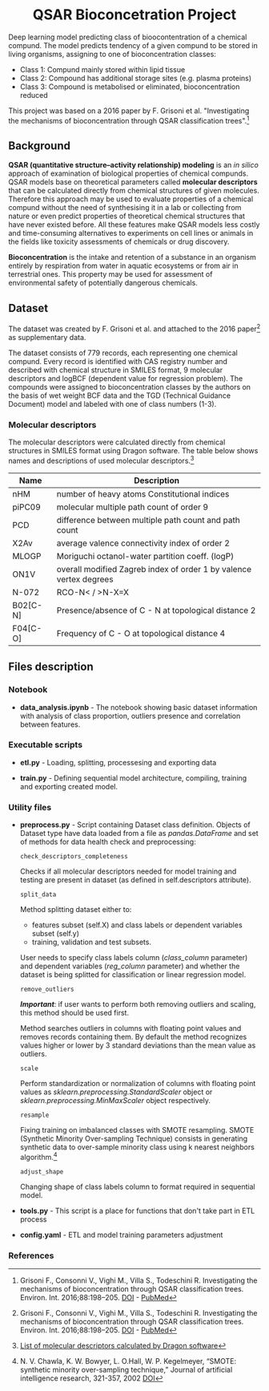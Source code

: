 <h1 align='center'>QSAR Bioconcetration Project</h1>

Deep learning model predicting class of bioocontentration of a chemical compund.
The model predicts tendency of a given compund to be stored in living organisms, assigning to one of bioconcentration classes:
- Class 1: Compund mainly stored within lipid tissue
- Class 2: Compound has additional storage sites (e.g. plasma proteins)
- Class 3: Compound is metabolised or eliminated, bioconcentration reduced

This project was based on a 2016 paper by F. Grisoni et al. "Investigating the mechanisms of bioconcentration through QSAR
classification trees".[^1]

## Background
**QSAR (quantitative structure–activity relationship) modeling** is an _in silico_ approach of examination of biological properties of chemical compunds. QSAR models base on theoretical parameters called <b>molecular descriptors</b> that can be calculated directly from chemical structures of given molecules. Therefore this approach may be used to evaluate properties of a chemical compund without the need of synthesising it in a lab or collecting from nature or even predict properties of theoretical chemical structures that have never existed before. All these features make QSAR models less costly and time-consuming alternatives to experiments on cell lines or animals in the fields like toxicity assessments of chemicals or drug discovery.

**Bioconcentration** is the intake and retention of a substance in an organism entirely by respiration from water in aquatic ecosystems or from air in terrestrial ones. This property may be used for assessment of environmental safety of potentially dangerous chemicals.

## Dataset
The dataset was created by F. Grisoni et al. and attached to the 2016 paper[^1] as supplementary data.

The dataset consists of 779 records, each representing one chemical compund. Every record is identified with CAS registry number and described with chemical structure in SMILES format, 9 molecular descriptors and logBCF (dependent value for regression problem). The compounds were assigned to bioconcentration classes by the authors on the basis of wet weight BCF data and the TGD (Technical Guidance Document) model and labeled with one of class numbers (1-3).

### Molecular descriptors
The molecular descriptors were calculated directly from chemical structures in SMILES format using Dragon software. The table below shows names and descriptions of used molecular descriptors.[^2]

|    Name   |                            Description                             |
| --------- | ------------------------------------------------------------------ |
|nHM        | number of heavy atoms Constitutional indices                       |
|piPC09     | molecular multiple path count of order 9                           |
|PCD        | difference between multiple path count and path count              |
|X2Av       | average valence connectivity index of order 2                      |
|MLOGP      | Moriguchi octanol-water partition coeff. (logP)                    |
|ON1V       | overall modified Zagreb index of order 1 by valence vertex degrees |
|N-072      | RCO-N< / >N-X=X                                                    |
|B02[C-N]   | Presence/absence of C - N at topological distance 2                |
|F04[C-O]   | Frequency of C - O at topological distance 4                       |

## Files description

### Notebook
- **data_analysis.ipynb** - The notebook showing basic dataset information with analysis of class proportion, outliers presence and correlation between features.

### Executable scripts
- **etl.py** - Loading, splitting, processesing and exporting data

- **train.py** - Defining sequential model architecture, compiling, training and exporting created model.

### Utility files
- **preprocess.py** - Script containing Dataset class definition. Objects of Dataset type have data loaded from a file as _pandas.DataFrame_ and set of methods for data health check and  preprocessing:

  ```check_descriptors_completeness```
  
  Checks if all molecular descriptors needed for model training and testing are present in dataset (as defined in self.descriptors attribute).
  
  ```split_data```

  Method splitting dataset either to:
  - features subset (self.X) and class labels or dependent variables subset (self.y)
  - training, validation and test subsets.
  
  User needs to specify class labels column (_class_column_ parameter) and dependent variables (_reg_column_ parameter) and whether the dataset is being splitted for classification or linear regression model.
  
  ```remove_outliers```

  ***Important***: if user wants to perform both removing outliers and scaling, this method should be used first.

  Method searches outliers in columns with floating point values and removes records containing them. By default the method recognizes values higher or lower by 3 standard deviations than the mean value as outliers.
  
  ```scale```

  Perform standardization or normalization of columns with floating point values as _sklearn.preprocessing.StandardScaler_ object or _sklearn.preprocessing.MinMaxScaler_ object respectively.
  
  ```resample```

  Fixing training on imbalanced classes with SMOTE resampling. SMOTE (Synthetic Minority Over-sampling Technique) consists in generating synthetic data to over-sample minority class using k nearest neighbors algorithm.[^3]
  
  ```adjust_shape```

  Changing shape of class labels column to format required in sequential model.
 
- **tools.py** - This script is a place for functions that don't take part in ETL process

- **config.yaml** - ETL and model training parameters adjustment














### References
[^1]: Grisoni F., Consonni V., Vighi M., Villa S., Todeschini R. Investigating the mechanisms of bioconcentration through QSAR classification trees. Environ. Int. 2016;88:198–205. [DOI](https://doi.org/10.1016/j.envint.2015.12.024) - [PubMed](https://pubmed.ncbi.nlm.nih.gov/26760717/)
[^2]: [List of molecular descriptors calculated by Dragon software](http://talete.mi.it/products/dragon_molecular_descriptor_list.pdf)
[^3]: N. V. Chawla, K. W. Bowyer, L. O.Hall, W. P. Kegelmeyer, “SMOTE: synthetic minority over-sampling technique,” Journal of artificial intelligence research, 321-357, 2002 [DOI](https://doi.org/10.1613/jair.953)
